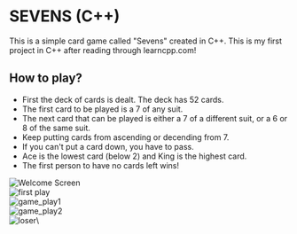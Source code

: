 # SEVENS (C++)
This is a simple card game called "Sevens" created in C++. This is my first project in C++ after reading through learncpp.com!
## How to play?
- First the deck of cards is dealt. The deck has 52 cards.
- The first card to be played is a 7 of any suit.
- The next card that can be played is either a 7 of a different suit, or a 6 or 8 of the same suit.
- Keep putting cards from ascending or decending from 7.
- If you can't put a card down, you have to pass.
- Ace is the lowest card (below 2) and King is the highest card.
- The first person to have no cards left wins!

![Welcome Screen](https://user-images.githubusercontent.com/59321074/229232748-e1ffb106-d277-47ac-b24c-323bfe4f8655.png)\
![first play](https://user-images.githubusercontent.com/59321074/229232757-2271a507-96b8-463d-ac15-a496954d8b8d.png)\
![game_play1](https://user-images.githubusercontent.com/59321074/229232772-ac96891b-8164-474e-95f2-9bc34f697224.png)\
![game_play2](https://user-images.githubusercontent.com/59321074/229232783-ef25c2d7-2ee0-4f18-b284-f9983782d290.png)\
![loser](https://user-images.githubusercontent.com/59321074/229232795-a87becea-ea37-4434-8cf9-e22678caed3c.png)\
